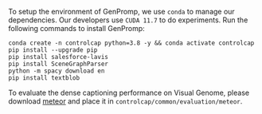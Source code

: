 To setup the environment of GenPromp, we use `conda` to manage our dependencies. Our developers use `CUDA 11.7` to do experiments. Run the following commands to install GenPromp:
 ```
conda create -n controlcap python=3.8 -y && conda activate controlcap
pip install --upgrade pip
pip install salesforce-lavis
pip install SceneGraphParser
python -m spacy download en
pip install textblob
 ```
To evaluate the dense captioning performance on Visual Genome, please download [meteor](https://mailsucasaccn-my.sharepoint.com/:f:/g/personal/zhaoyuzhong20_mails_ucas_ac_cn/Es5tiSmgeyBEtPAFBwJN8RABZTkcA0LlymyURt4lsR4lKg?e=QaSVvu) and place it in `controlcap/common/evaluation/meteor`.
